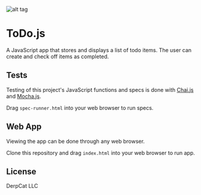 ![alt tag](https://github.com/imanmafi/)

# ToDo.js

A JavaScript app that stores and displays a list of todo items. The user can create and check off items as completed. 

## Tests

Testing of this project's JavaScript functions and specs is done with [Chai.js](http://chaijs.com) and [Mocha.js](http://mochajs.org).

Drag `spec-runner.html` into your web browser to run specs.

## Web App

Viewing the app can be done through any web browser.

Clone this repository and drag `index.html` into your web browser to run app.

## License

DerpCat LLC
